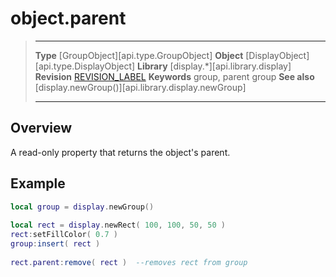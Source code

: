 # object.parent

> --------------------- ------------------------------------------------------------------------------------------
> __Type__              [GroupObject][api.type.GroupObject]
> __Object__            [DisplayObject][api.type.DisplayObject]
> __Library__           [display.*][api.library.display]
> __Revision__          [REVISION_LABEL](REVISION_URL)
> __Keywords__          group, parent group
> __See also__          [display.newGroup()][api.library.display.newGroup]
> --------------------- ------------------------------------------------------------------------------------------

## Overview

A read-only property that returns the object's parent.

## Example

``````lua
local group = display.newGroup()
 
local rect = display.newRect( 100, 100, 50, 50 )
rect:setFillColor( 0.7 )
group:insert( rect )
 
rect.parent:remove( rect )  --removes rect from group
``````
